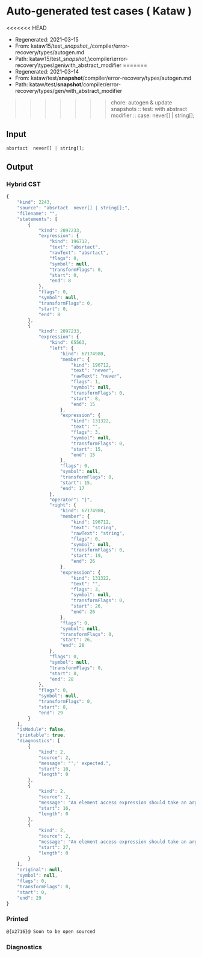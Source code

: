 # Auto-generated test cases ( Kataw )
<<<<<<< HEAD
- Regenerated: 2021-03-15
- From: kataw15/test\__snapshot__/compiler/error-recovery/types/autogen.md
- Path: kataw15/test\__snapshot__\compiler\error-recovery\types\gen\with_abstract_modifier
=======
- Regenerated: 2021-03-14
- From: kataw/test/__snapshot__/compiler/error-recovery/types/autogen.md
- Path: kataw/test/__snapshot__/compiler/error-recovery/types/gen/with_abstract_modifier
>>>>>>> chore: autogen & update snapshots
> :: test: with abstract modifier
> :: case:  never[] | string[];
## Input

`````js
absrtact  never[] | string[];
`````

## Output

### Hybrid CST

```javascript
{
    "kind": 2243,
    "source": "absrtact  never[] | string[];",
    "filename": "",
    "statements": [
        {
            "kind": 2097233,
            "expression": {
                "kind": 196712,
                "text": "absrtact",
                "rawText": "absrtact",
                "flags": 0,
                "symbol": null,
                "transformFlags": 0,
                "start": 0,
                "end": 8
            },
            "flags": 0,
            "symbol": null,
            "transformFlags": 0,
            "start": 0,
            "end": 8
        },
        {
            "kind": 2097233,
            "expression": {
                "kind": 65563,
                "left": {
                    "kind": 67174980,
                    "member": {
                        "kind": 196712,
                        "text": "never",
                        "rawText": "never",
                        "flags": 1,
                        "symbol": null,
                        "transformFlags": 0,
                        "start": 8,
                        "end": 15
                    },
                    "expression": {
                        "kind": 131322,
                        "text": "",
                        "flags": 3,
                        "symbol": null,
                        "transformFlags": 0,
                        "start": 15,
                        "end": 15
                    },
                    "flags": 0,
                    "symbol": null,
                    "transformFlags": 0,
                    "start": 15,
                    "end": 17
                },
                "operator": "|",
                "right": {
                    "kind": 67174980,
                    "member": {
                        "kind": 196712,
                        "text": "string",
                        "rawText": "string",
                        "flags": 0,
                        "symbol": null,
                        "transformFlags": 0,
                        "start": 19,
                        "end": 26
                    },
                    "expression": {
                        "kind": 131322,
                        "text": "",
                        "flags": 3,
                        "symbol": null,
                        "transformFlags": 0,
                        "start": 26,
                        "end": 26
                    },
                    "flags": 0,
                    "symbol": null,
                    "transformFlags": 0,
                    "start": 26,
                    "end": 28
                },
                "flags": 0,
                "symbol": null,
                "transformFlags": 0,
                "start": 8,
                "end": 28
            },
            "flags": 0,
            "symbol": null,
            "transformFlags": 0,
            "start": 8,
            "end": 29
        }
    ],
    "isModule": false,
    "printable": true,
    "diagnostics": [
        {
            "kind": 2,
            "source": 2,
            "message": "';' expected.",
            "start": 10,
            "length": 0
        },
        {
            "kind": 2,
            "source": 2,
            "message": "An element access expression should take an argument",
            "start": 16,
            "length": 0
        },
        {
            "kind": 2,
            "source": 2,
            "message": "An element access expression should take an argument",
            "start": 27,
            "length": 0
        }
    ],
    "original": null,
    "symbol": null,
    "flags": 0,
    "transformFlags": 0,
    "start": 0,
    "end": 29
}
```

### Printed

```javascript
@{x2716}@ Soon to be open sourced
```

### Diagnostics

```javascript

```

